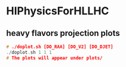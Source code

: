 # HIPhysicsForHLLHC

## heavy flavors projection plots

```C++
# ./doplot.sh [DO_RAA] [DO_V2] [DO_DJET]
./doplot.sh 1 1 1
# The plots will appear under plots/
```
